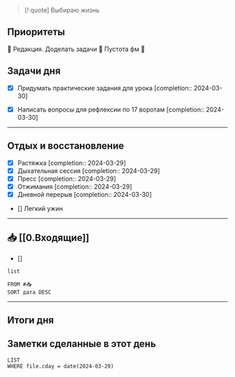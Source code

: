 > [! quote] Выбираю жизнь
> 

## Приоритеты
🔴 Редакция. Доделать задачи
🔴 Пустота фм
🔴

## Задачи дня
- [x] Придумать практические задания для урока  [completion:: 2024-03-30]
- [x] Написать вопросы для рефлексии по 17 воротам  [completion:: 2024-03-30]


---
## Отдых и восстановление
- [x] Растяжка  [completion:: 2024-03-29]
- [x] Дыхательная сессия  [completion:: 2024-03-29]
- [x] Пресс  [completion:: 2024-03-29]
- [x] Отжимания  [completion:: 2024-03-29]
- [x] Дневной перерыв  [completion:: 2024-03-30]
- [] Легкий ужин


---
## 📥 [[0.Входящие]]
- [] 



```dataview
list
	
FROM #📥
SORT дата DESC
```


---
## Итоги дня





## Заметки сделанные в этот день
```dataview
LIST
WHERE file.cday = date(2024-03-29)
```

